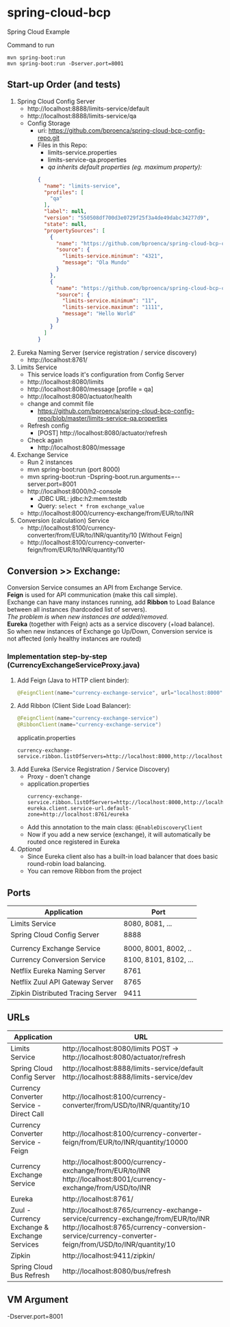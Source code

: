 # spring-cloud-bcp
Spring Cloud Example

Command to run
```
mvn spring-boot:run 
mvn spring-boot:run -Dserver.port=8001
```

## Start-up Order (and tests)

1. Spring Cloud Config Server
    * http://localhost:8888/limits-service/default
    * http://localhost:8888/limits-service/qa
    * Config Storage
      * uri: https://github.com/bproenca/spring-cloud-bcp-config-repo.git
      * Files in this Repo:
        * limits-service.properties
        * limits-service-qa.properties
        * *qa inherits default properties (eg. maximum property):*
        ```json
        {
          "name": "limits-service",
          "profiles": [
            "qa"
          ],
          "label": null,
          "version": "550508df700d3e0729f25f3a4de49dabc34277d9",
          "state": null,
          "propertySources": [
            {
              "name": "https://github.com/bproenca/spring-cloud-bcp-config-repo.git/limits-service-qa.properties",
              "source": {
                "limits-service.minimum": "4321",
                "message": "Ola Mundo"
              }
            },
            {
              "name": "https://github.com/bproenca/spring-cloud-bcp-config-repo.git/limits-service.properties",
              "source": {
                "limits-service.minimum": "11",
                "limits-service.maximum": "1111",
                "message": "Hello World"
              }
            }
          ]
        }
        ```
2. Eureka Naming Server (service registration / service discovery)
    * http://localhost:8761/
3. Limits Service
    * This service loads it's configuration from Config Server
    * http://localhost:8080/limits
    * http://localhost:8080/message [profile = qa]
    * http://localhost:8080/actuator/health
    * change and commit file 
      * https://github.com/bproenca/spring-cloud-bcp-config-repo/blob/master/limits-service-qa.properties
    * Refresh config
      * [POST] http://localhost:8080/actuator/refresh
    * Check again
      * http://localhost:8080/message
4. Exchange Service
    * Run 2 instances
    * mvn spring-boot:run (port 8000)
    * mvn spring-boot:run -Dspring-boot.run.arguments=--server.port=8001
    * http://localhost:8000/h2-console
      * JDBC URL: jdbc:h2:mem:testdb
      * Query: `select * from exchange_value`
    * http://localhost:8000/currency-exchange/from/EUR/to/INR
5. Conversion (calculation) Service
    * http://localhost:8100/currency-converter/from/EUR/to/INR/quantity/10 [Without Feign]
    * http://localhost:8100/currency-converter-feign/from/EUR/to/INR/quantity/10


## Conversion >> Exchange:

Conversion Service consumes an API from Exchange Service.  
**Feign** is used for API communication (make this call simple).  
Exchange can have many instances running, add **Ribbon** to Load Balance between all instances (hardcoded list of servers).  
*The problem is when new instances are added/removed.*  
**Eureka** (together with Feign) acts as a service discovery (+load balance). So when new instances of Exchange go Up/Down, Conversion service is not affected (only healthy instances are routed)

### Implementation step-by-step  (CurrencyExchangeServiceProxy.java)
1. Add Feign (Java to HTTP client binder):  
    ```java
    @FeignClient(name="currency-exchange-service", url="localhost:8000") // without service discovery (eureka) you have to hardcode URL
    ```
2. Add Ribbon (Client Side Load Balancer):  
    ```java
    @FeignClient(name="currency-exchange-service")
    @RibbonClient(name="currency-exchange-service")
    ```
    applicatin.properties
    ```properties
    currency-exchange-service.ribbon.listOfServers=http://localhost:8000,http://localhost:8001
    ```
3. Add Eureka (Service Registration / Service Discovery)
    * Proxy - doen't change
    * application.properties
      ```properties
      currency-exchange-service.ribbon.listOfServers=http://localhost:8000,http://localhost:8001
      eureka.client.service-url.default-zone=http://localhost:8761/eureka
      ```
    * Add this annotation to the main class: `@EnableDiscoveryClient`
    * Now if you add a new service (exchange), it will automatically be routed once registered in Eureka 
4. *Optional*
    * Since Eureka client also has a built-in load balancer that does basic round-robin load balancing.
    * You can remove Ribbon from the project

## Ports

|     Application       |     Port          |
| ------------- | ------------- |
| Limits Service | 8080, 8081, ... |
| Spring Cloud Config Server | 8888 |
|  |  |
| Currency Exchange Service | 8000, 8001, 8002, ..  |
| Currency Conversion Service | 8100, 8101, 8102, ... |
| Netflix Eureka Naming Server | 8761 |
| Netflix Zuul API Gateway Server | 8765 |
| Zipkin Distributed Tracing Server | 9411 |


## URLs

|     Application       |     URL          |
| ------------- | ------------- |
| Limits Service | http://localhost:8080/limits POST -> http://localhost:8080/actuator/refresh|
|Spring Cloud Config Server| http://localhost:8888/limits-service/default http://localhost:8888/limits-service/dev |
|  Currency Converter Service - Direct Call| http://localhost:8100/currency-converter/from/USD/to/INR/quantity/10|
|  Currency Converter Service - Feign| http://localhost:8100/currency-converter-feign/from/EUR/to/INR/quantity/10000|
| Currency Exchange Service | http://localhost:8000/currency-exchange/from/EUR/to/INR http://localhost:8001/currency-exchange/from/USD/to/INR|
| Eureka | http://localhost:8761/|
| Zuul - Currency Exchange & Exchange Services | http://localhost:8765/currency-exchange-service/currency-exchange/from/EUR/to/INR http://localhost:8765/currency-conversion-service/currency-converter-feign/from/USD/to/INR/quantity/10|
| Zipkin | http://localhost:9411/zipkin/ |
| Spring Cloud Bus Refresh | http://localhost:8080/bus/refresh |

## VM Argument

-Dserver.port=8001

